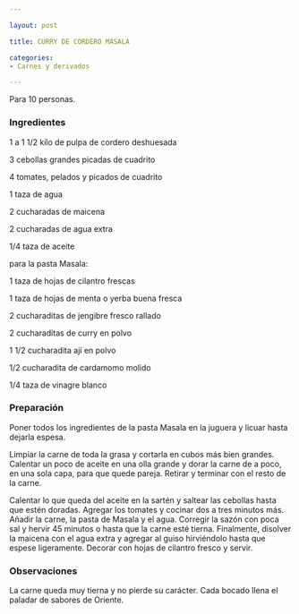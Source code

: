 ```yaml
---

layout: post

title: CURRY DE CORDERO MASALA

categories:
- Carnes y derivados

---
```


Para 10 personas.

<h3>Ingredientes</h3>

1 a 1 1/2 kilo de pulpa de cordero deshuesada

3 cebollas grandes picadas de cuadrito

4 tomates, pelados y picados de cuadrito

1 taza de agua

2 cucharadas de maicena

2 cucharadas de agua extra

1/4 taza de aceite

para la pasta Masala:

1 taza de hojas de cilantro frescas

1 taza de hojas de menta o yerba buena fresca

2 cucharaditas de jengibre fresco rallado

2 cucharaditas de curry en polvo

1 1/2 cucharadita ají en polvo

1/2 cucharadita de cardamomo molido

1/4 taza de vinagre blanco

<h3>Preparación</h3>

Poner todos los ingredientes de la pasta Masala en la juguera y licuar hasta dejarla espesa.

Limpiar la carne de toda la grasa y cortarla en cubos más bien grandes. Calentar un poco de aceite en una olla grande y dorar la carne de a poco, en una sola capa, para que quede pareja. Retirar y terminar con el resto de la carne.

Calentar lo que queda del aceite en la sartén y saltear las cebollas hasta que estén doradas. Agregar los tomates y cocinar dos a tres minutos más. Añadir la carne, la pasta de Masala y el agua. Corregir la sazón con poca sal y hervir 45 minutos o hasta que la carne esté tierna. Finalmente, disolver la maicena con el agua extra y agregar al guiso hirviéndolo hasta que espese ligeramente. Decorar con hojas de cilantro fresco y servir.

<h3>Observaciones</h3>

La carne queda muy tierna y no pierde su carácter. Cada bocado llena el paladar de sabores de Oriente.